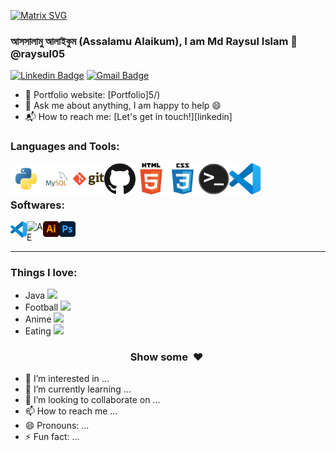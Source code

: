 [![Matrix SVG](https://raw.githubusercontent.com/rodrigograca31/rodrigograca31/master/matrix.svg)](https://youtu.be/xvFZjo5PgG0?si=aj708gZnlhDxgvsy)
<!---

<!-- <h3>আসসালামু আলাইকুম (Assalamu Alaikum), I am Md Raysul Islam 👋 @raysul05</h3> -->
### আসসালামু আলাইকুম (Assalamu Alaikum), I am Md Raysul Islam 👋 @raysul05
[![Linkedin Badge](https://img.shields.io/badge/-varadbhogayata-blue?style=flat-square&logo=Linkedin&logoColor=white&link=https://www.linkedin.com/in/varadbhogayata/)](https://www.linkedin.com/in/raysul5/)
[![Gmail Badge](https://img.shields.io/badge/-vbhogayata@gmail.com-c14438?style=flat-square&logo=Gmail&logoColor=white&link=mailto:vbhogayata@gmail.com)](mailto:raysul0326@gmail.com) 

- 🎯 Portfolio website: [Portfolio]5/)
- 💬 Ask me about anything, I am happy to help :smile:
- 📬 How to reach me: [Let's get in touch!][linkedin]

### Languages and Tools: 
<img align="left" alt="HTML5" width="50px" src="https://raw.githubusercontent.com/github/explore/80688e429a7d4ef2fca1e82350fe8e3517d3494d/topics/python/python.png" />
<img align="left" alt="MySQL" width="50px" src="https://raw.githubusercontent.com/github/explore/80688e429a7d4ef2fca1e82350fe8e3517d3494d/topics/mysql/mysql.png" />
<img align="left" alt="Git" width="50px" src="https://raw.githubusercontent.com/github/explore/80688e429a7d4ef2fca1e82350fe8e3517d3494d/topics/git/git.png" />
<img align="left" alt="GitHub" width="50px" src="https://raw.githubusercontent.com/github/explore/78df643247d429f6cc873026c0622819ad797942/topics/github/github.png"/>
<img align="left" alt="HTML5" width="50px" src="https://raw.githubusercontent.com/github/explore/80688e429a7d4ef2fca1e82350fe8e3517d3494d/topics/html/html.png" />
<img align="left" alt="CSS3" width="50px" src="https://raw.githubusercontent.com/github/explore/80688e429a7d4ef2fca1e82350fe8e3517d3494d/topics/css/css.png" />
<img align="left" alt="HTML5" width="50px" src="https://raw.githubusercontent.com/github/explore/80688e429a7d4ef2fca1e82350fe8e3517d3494d/topics/terminal/terminal.png" />
<img align="left" alt="Visual Studio Code" width="50px" src="https://raw.githubusercontent.com/github/explore/80688e429a7d4ef2fca1e82350fe8e3517d3494d/topics/visual-studio-code/visual-studio-code.png" />

<br>
<br>

### Softwares:

<img align="left" alt="Visual Studio Code" width="26px" src="https://raw.githubusercontent.com/github/explore/80688e429a7d4ef2fca1e82350fe8e3517d3494d/topics/visual-studio-code/visual-studio-code.png" />
<a href="https://adobe.com/products/aftereffects.html" target="_blank"> <img align="left" alt="AE" width="26px" src="https://www.google.com/url?sa=i&url=https%3A%2F%2Fseeklogo.com%2Ffree-vector-logos%2Fafter-effects&psig=AOvVaw318k643q7FUnTseE-8K8Fm&ust=1717596681661000&source=images&cd=vfe&opi=89978449&ved=0CBIQjRxqFwoTCODPrLOQwoYDFQAAAAAdAAAAABAE"/> </a> 
<a href="https://www.adobe.com/in/products/illustrator.html" target="_blank"> <img align="left" alt="Illustrator" width="26px" src="https://github.com/Aakarsh-B/trying-repos/blob/master/illustrator.png?raw=true"/> </a> 
<a href="https://www.photoshop.com/en" target="_blank"> <img align="left" alt="Photoshop" width="26px" src="https://github.com/Aakarsh-B/trying-repos/blob/master/photoshop.png?raw=true"/> </a>


<br />
<br />

---

### Things I love:
- Java <img src="https://tenor.com/btC02.gif" width="30">
- Football <img src="https://tenor.com/nvhPIVtucdq.gif" width="30">
- Anime <img src="https://tenor.com/bjHap.gif" width="30">
- Eating <img src="https://tenor.com/bKVfZ.gif" width="30">

<h3 align="center">Show some &nbsp;❤️&nbsp;</h3>

- 👀 I’m interested in ...
- 🌱 I’m currently learning ...
- 💞️ I’m looking to collaborate on ...
- 📫 How to reach me ...
- 😄 Pronouns: ...
- ⚡ Fun fact: ...
